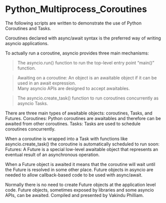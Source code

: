 # Python_Multiprocess_Coroutines
The following scripts are written to demonstrate the use of Python Coroutines and Tasks.

Coroutines declared with async/await syntax is the preferred way of writing asyncio applications.

To actually run a coroutine, asyncio provides three main mechanisms:

> The asyncio.run() function to run the top-level entry point “main()” function.

> Awaiting on a coroutine: An object is an awaitable object if it can be used in an await expression.  
Many asyncio APIs are designed to accept awaitables.

> The asyncio.create_task() function to run coroutines concurrently as asyncio Tasks.

There are three main types of awaitable objects: coroutines, Tasks, and Futures. Coroutines: Python coroutines are awaitables and therefore can be awaited from other coroutines. 
Tasks: Tasks are used to schedule coroutines concurrently. 

When a coroutine is wrapped into a Task with functions like asyncio.create_task() the coroutine is automatically scheduled to run soon: Futures: A Future is a special low-level awaitable object that represents an eventual result of an asynchronous operation. 

When a Future object is awaited it means that the coroutine will wait until the Future is resolved in some other place. 
Future objects in asyncio are needed to allow callback-based code to be used with async/await. 

Normally there is no need to create Future objects at the application level code. 
Future objects, sometimes exposed by libraries and some asyncio APIs, can be awaited. 
Compiled and presented by Vakindu Philliam. 

